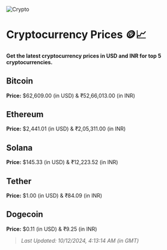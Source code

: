
![Crypto](https://www.techguide.com.au/wp-content/uploads/2020/11/crypto3.jpeg)

# Cryptocurrency Prices 🪙📈

#### Get the latest cryptocurrency prices in USD and INR for top 5 cryptocurrencies.

## Bitcoin

**Price:** $62,609.00 (in USD) & ₹52,66,013.00 (in INR)

## Ethereum

**Price:** $2,441.01 (in USD) & ₹2,05,311.00 (in INR)

## Solana

**Price:** $145.33 (in USD) & ₹12,223.52 (in INR)

## Tether

**Price:** $1.00 (in USD) & ₹84.09 (in INR)

## Dogecoin

**Price:** $0.11 (in USD) & ₹9.25 (in INR)

> _Last Updated: 10/12/2024, 4:13:14 AM (in GMT)_
